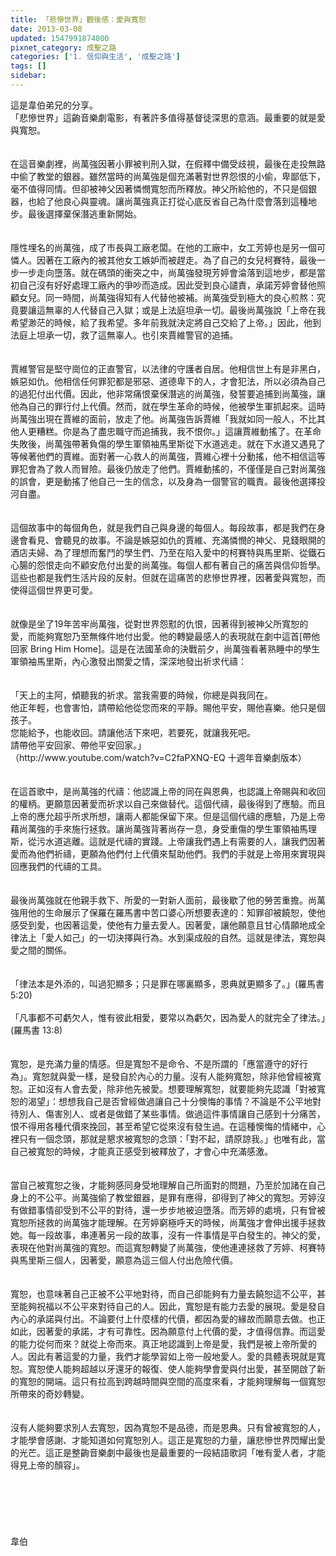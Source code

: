 ```yaml
---
title: 「悲慘世界」觀後感：愛與寬恕
date: 2013-03-08
updated: 1547991874000
pixnet_category: 成聖之路
categories: ['1. 信仰與生活', '成聖之路']
tags: []
sidebar: 
---
```


<p>這是韋伯弟兄的分享。<br/><!--more-->「悲慘世界」這齣音樂劇電影，有著許多值得基督徒深思的意涵。最重要的就是愛與寬恕。<br/><br/><br/>在這音樂劇裡，尚萬強因著小罪被判刑入獄，在假釋中備受歧視，最後在走投無路中偷了教堂的銀器。雖然當時的尚萬強是個充滿著對世界怨恨的小偷，卑鄙低下，毫不值得同情。但卻被神父因著憐憫寬恕而所釋放。神父所給他的，不只是個銀器，也給了他良心與靈魂。讓尚萬強真正打從心底反省自己為什麼會落到這種地步。最後選擇棄保潛逃重新開始。<br/> <br/><br/>隱性埋名的尚萬強，成了市長與工廠老闆。在他的工廠中，女工芳婷也是另一個可憐人。因著在工廠內的被其他女工嫉妒而被趕走。為了自己的女兒柯賽特，最後一步一步走向墮落。就在碼頭的衝突之中，尚萬強發現芳婷會淪落到這地步，都是當初自己沒有好好處理工廠內的爭吵而造成。因此受到良心譴責，承諾芳婷會替他照顧女兒。同一時間，尚萬強得知有人代替他被補。尚萬強受到極大的良心煎熬：究竟要讓這無辜的人代替自己入獄；或是上法庭坦承一切。最後尚萬強說「上帝在我希望渺茫的時候，給了我希望。多年前我就決定將自己交給了上帝。」因此，他到法庭上坦承一切，救了這無辜人。也引來賈維警官的追捕。<br/> <br/><br/>賈維警官是堅守崗位的正直警官，以法律的守護者自居。他相信世上有是非黑白，嫉惡如仇。他相信任何罪犯都是邪惡、道德卑下的人，才會犯法，所以必須為自己的過犯付出代價。因此，他非常痛恨棄保潛逃的尚萬強，發誓要追捕到尚萬強，讓他為自己的罪行付上代價。然而，就在學生革命的時候，他被學生軍抓起來。這時尚萬強出現在賈維的面前，放走了他。尚萬強告訴賈維「我就如同一般人，不比其他人更糟糕。你是為了盡忠職守而追捕我，我不恨你。」這讓賈維動搖了。在革命失敗後，尚萬強帶著負傷的學生軍領袖馬里斯從下水道逃走。就在下水道又遇見了等候著他們的賈維。面對著一心救人的尚萬強，賈維心裡十分動搖，他不相信這等罪犯會為了救人而冒險。最後仍放走了他們。賈維動搖的，不僅僅是自己對尚萬強的誤會，更是動搖了他自己一生的信念，以及身為一個警官的職責。最後他選擇投河自盡。<br/> <br/><br/>這個故事中的每個角色，就是我們自己與身邊的每個人。每段故事，都是我們在身邊會看見、會聽見的故事。不論是嫉惡如仇的賈維、充滿憐憫的神父、見錢眼開的酒店夫婦、為了理想而奮鬥的學生們、乃至在陷入愛中的柯賽特與馬里斯、從鐵石心腸的怨恨走向不顧安危付出愛的尚萬強。每個人都有著自己的痛苦與信仰哲學。這些也都是我們生活片段的反射。但就在這痛苦的悲慘世界裡，因著愛與寬恕，而使得這個世界更可愛。<br/><br/><br/>就像是坐了19年苦牢尚萬強，從對世界怨懟的仇恨，因著得到被神父所寬恕的愛，而能夠寬恕乃至無條件地付出愛。他的轉變最感人的表現就在劇中這首[帶他回家 Bring Him Home]。這是在法國革命的決戰前夕，尚萬強看著熟睡中的學生軍領袖馬里斯，內心激發出關愛之情，深深地發出祈求代禱：<br/><br/><br/>「天上的主阿，傾聽我的祈求。當我需要的時候，你總是與我同在。 <br/>他正年輕，也會害怕，請帶給他從您而來的平靜。賜他平安，賜他喜樂。他只是個孩子。<br/>您能給予，也能收回。請讓他活下來吧，若要死，就讓我死吧。<br/>請帶他平安回家、帶他平安回家。」<br/>（http://www.youtube.com/watch?v=C2faPXNQ-EQ   十週年音樂劇版本）<br/> <br/><br/>在這首歌中，是尚萬強的代禱：他認識上帝的同在與恩典，也認識上帝賜與和收回的權柄。更願意因著愛而祈求以自己來做替代。這個代禱，最後得到了應驗。而且上帝的應允超乎所求所想，讓兩人都能保留下來。但是這個代禱的應驗，乃是上帝藉尚萬強的手來施行拯救。讓尚萬強背著尚存一息，身受重傷的學生軍領袖馬理斯，從污水道逃離。這就是代禱的實踐。上帝讓我們遇上有需要的人，讓我們因著愛而為他們祈禱，更願為他們付上代價來幫助他們。我們的手就是上帝用來實現與回應我們的代禱的工具。<br/> <br/><br/>最後尚萬強就在他親手救下、所愛的一對新人面前，最後歇了他的勞苦重擔。尚萬強用他的生命展示了保羅在羅馬書中苦口婆心所想要表達的：知罪卻被饒恕，使他感受到愛，也因著這愛，使他有力量去愛人。因著愛，讓他願意且甘心情願地成全律法上「愛人如己」的一切決擇與行為。水到渠成般的自然。這就是律法，寬恕與愛之間的關係。<br/><br/><br/>「律法本是外添的，叫過犯顯多；只是罪在哪裏顯多，恩典就更顯多了。」(羅馬書 5:20)<br/> <br/>「凡事都不可虧欠人，惟有彼此相愛，要常以為虧欠，因為愛人的就完全了律法。」(羅馬書 13:8)<br/><br/><br/>寬恕，是充滿力量的情感。但是寬恕不是命令、不是所謂的「應當遵守的好行為」。寬恕就與愛一樣，是發自於內心的力量。沒有人能夠寬恕，除非他曾經被寬恕。正如沒有人會去愛，除非他先被愛。想要理解寬恕，就要能夠先認識「對被寬恕的渴望」：想想我自己是否曾經做過讓自己十分懊悔的事情？不論是不公平地對待別人、傷害別人、或者是做錯了某些事情。做過這件事情讓自己感到十分痛苦，恨不得用各種代價來挽回，甚至希望它從來沒有發生過。在這種懊悔的情緒中，心裡只有一個念頭，那就是懇求被寬恕的念頭：「對不起，請原諒我。」也唯有此，當自己被寬恕的時候，才能真正感受到被釋放了，才會心中充滿感激。<br/> <br/><br/>當自己被寬恕之後，才能夠感同身受地理解自己所面對的問題，乃至於加諸在自己身上的不公平。尚萬強偷了教堂銀器，是罪有應得，卻得到了神父的寬恕。芳婷沒有做錯事情卻受到不公平的對待，還一步步地被迫墮落。而芳婷的處境，只有曾被寬恕所拯救的尚萬強才能理解。在芳婷窮極呼天的時候，尚萬強才會伸出援手拯救她。每一段故事，串連著另一段的故事，沒有一件事情是平白發生的。神父的愛，表現在他對尚萬強的寬恕。而這寬恕轉變了尚萬強，使他連連拯救了芳婷、柯賽特與馬里斯三個人，因著愛，願意為這三個人付出危險代價。<br/> <br/><br/>寬恕，也意味著自己正被不公平地對待，而自己卻能夠有力量去饒恕這不公平，甚至能夠祝福以不公平來對待自己的人。因此，寬恕是有能力去愛的展現。愛是發自內心的承諾與付出。不論要付上什麼樣的代價，都因為愛的緣故而願意去做。也正如此，因著愛的承諾，才有可靠性。因為願意付上代價的愛，才值得信靠。而這愛的能力從何而來？就從上帝而來。真正地認識到上帝是愛，我們是被上帝所愛的人。因此有著這愛的力量，我們才能學習如上帝一般地愛人。愛的具體表現就是寬恕。寬恕使人能夠超越以牙還牙的報復、使人能夠學會愛與付出愛，甚至開啟了新的寬恕的開端。這只有拉高到跨越時間與空間的高度來看，才能夠理解每一個寬恕所帶來的奇妙轉變。<br/> <br/><br/>沒有人能夠要求別人去寬恕，因為寬恕不是品德，而是恩典。只有曾被寬恕的人，才能學會感謝、才能知道如何寬恕別人。這正是寬恕的力量，讓悲慘世界閃耀出愛的光芒。這正是整齣音樂劇中最後也是最重要的一段結語歌詞「唯有愛人者，才能得見上帝的顏容」。<br/><br/><br/><br/> <br/><br/><br/>韋伯<br/><br/><br/><br/><br/><br/></p>